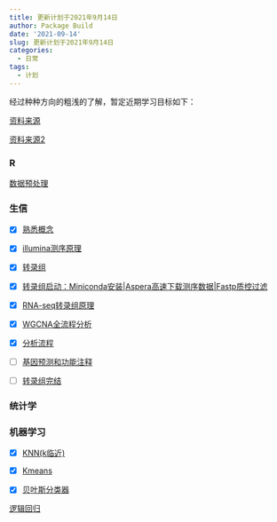 ```yaml
---
title: 更新计划于2021年9月14日
author: Package Build
date: '2021-09-14'
slug: 更新计划于2021年9月14日
categories:
  - 日常
tags:
  - 计划
---
```

经过种种方向的粗浅的了解，暂定近期学习目标如下：

[资料来源](https://www.zhihu.com/question/65066161/answer/1679721749)

[资料来源2](https://zhuanlan.zhihu.com/p/344895153)

### R

[数据预处理](https://zhuanlan.zhihu.com/p/336278893)

### 生信

-   [x] [熟悉概念](https://zhuanlan.zhihu.com/p/262198184)

-   [x] [illumina测序原理](https://zhuanlan.zhihu.com/p/190757472)

-   [x] [转录组](https://zhuanlan.zhihu.com/p/268518822)

-   [x] [转录组启动：Miniconda安装|Aspera高速下载测序数据|Fastp质控过滤](https://zhuanlan.zhihu.com/p/303970108)

-   [x] [RNA-seq转录组原理](https://zhuanlan.zhihu.com/p/190832351)

-   [x] [WGCNA全流程分析](https://zhuanlan.zhihu.com/p/268015159)

-   [x] [分析流程](https://zhuanlan.zhihu.com/p/268518822)

-   [ ] [基因预测和功能注释](https://zhuanlan.zhihu.com/p/273612047)

-   [ ] [转录组完结](https://zhuanlan.zhihu.com/p/340290527)


### 统计学

### 机器学习
-   [x] [KNN(k临近)](https://www.bilibili.com/video/BV13K411H7Zs/?spm_id_from=333.788.recommend_more_video.-1)

-   [x] [Kmeans](https://www.bilibili.com/video/BV1LV411p7Ak?from=search&seid=5897372609860836413&spm_id_from=333.337.0.0)

-   [x] [贝叶斯分类器](https://www.bilibili.com/video/BV1qs411a7mT?from=search&seid=12099725396676193731&spm_id_from=333.337.0.0)

[逻辑回归]()